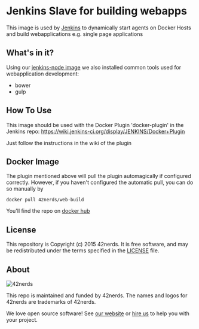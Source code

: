 # Jenkins Slave for building webapps

This image is used by [Jenkins][jenkins] to dynamically start agents on Docker Hosts and build webapplications e.g. single page applications

[jenkins]: https://jenkins-ci.org

## What's in it?

Using our [jenkins-node image][jenkinsnode] we also installed common tools used for webapplication development:

* bower
* gulp

[jenkinsnode]:(https://github.com/42nerds/jenkins-node/)

## How To Use

This image should be used with the Docker Plugin 'docker-plugin' in the Jenkins repo: https://wiki.jenkins-ci.org/display/JENKINS/Docker+Plugin

Just follow the instructions in the wiki of the plugin

## Docker Image

The plugin mentioned above will pull the plugin automagically if configured correctly.
However, if you haven't configured the automatic pull, you can do so manually by 

```
docker pull 42nerds/web-build
```

You'll find the repo on [docker hub][repo]

[repo]: https://hub.docker.com/r/42nerds/web-build/

## License

This repository is Copyright (c) 2015 42nerds. It is free software, and may be
redistributed under the terms specified in the [LICENSE] file.

[LICENSE]: /LICENSE

## About

![42nerds](https://42nerds.com/sites/56015d6106da30000100028a/assets/5626bb0ce3c2530001000000/Logo-42nerds-128.png)

This repo is maintained and funded by 42nerds. The names and logos for
42nerds are trademarks of 42nerds.

We love open source software! See [our website][website] or [hire us][hire] to help you with your project.

[website]: https://42nerds.com/?utm_source=github
[hire]: https://42nerds.com/contact?utm_source=github